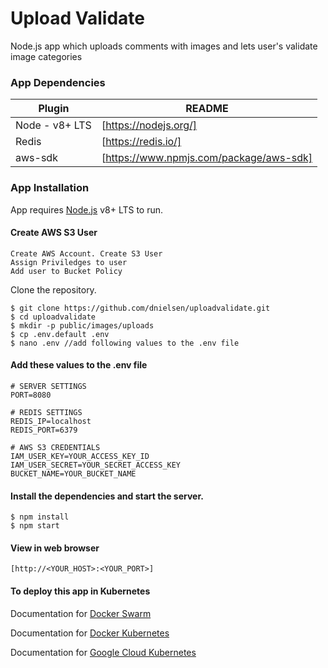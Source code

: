# Upload Validate
Node.js app which uploads comments with images and lets user's validate image categories 

### App Dependencies

| Plugin | README |
| ------ | ------ |
| Node - v8+ LTS | [https://nodejs.org/] |
| Redis | [https://redis.io/] |
| aws-sdk | [https://www.npmjs.com/package/aws-sdk] |

### App Installation

App requires [Node.js](https://nodejs.org/) v8+ LTS to run.

#### Create AWS S3 User
```
Create AWS Account. Create S3 User
Assign Priviledges to user
Add user to Bucket Policy
```

Clone the repository.

```
$ git clone https://github.com/dnielsen/uploadvalidate.git
$ cd uploadvalidate
$ mkdir -p public/images/uploads
$ cp .env.default .env 
$ nano .env //add following values to the .env file 
```

#### Add these values to the .env file

```
# SERVER SETTINGS
PORT=8080

# REDIS SETTINGS
REDIS_IP=localhost
REDIS_PORT=6379

# AWS S3 CREDENTIALS
IAM_USER_KEY=YOUR_ACCESS_KEY_ID
IAM_USER_SECRET=YOUR_SECRET_ACCESS_KEY
BUCKET_NAME=YOUR_BUCKET_NAME
```

#### Install the dependencies and start the server.
```
$ npm install
$ npm start
```

#### View in web browser 
```
[http://<YOUR_HOST>:<YOUR_PORT>]
```

#### To deploy this app in Kubernetes

Documentation for [Docker Swarm](/DOCKER-SWARM.md)

Documentation for [Docker Kubernetes](/DOCKER-KUBERNETES.md)

Documentation for [Google Cloud Kubernetes](/GOOGLE-CLOUD-KUBERNETES.md)
